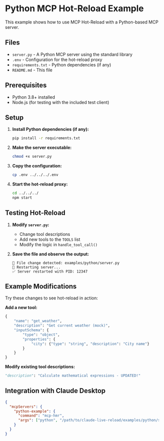 # Python MCP Hot-Reload Example

This example shows how to use MCP Hot-Reload with a Python-based MCP server.

## Files

- `server.py` - A Python MCP server using the standard library
- `.env` - Configuration for the hot-reload proxy
- `requirements.txt` - Python dependencies (if any)
- `README.md` - This file

## Prerequisites

- Python 3.8+ installed
- Node.js (for testing with the included test client)

## Setup

1. **Install Python dependencies (if any):**
   ```bash
   pip install -r requirements.txt
   ```

2. **Make the server executable:**
   ```bash
   chmod +x server.py
   ```

3. **Copy the configuration:**
   ```bash
   cp .env ../../../.env
   ```

4. **Start the hot-reload proxy:**
   ```bash
   cd ../../../
   npm start
   ```

## Testing Hot-Reload

1. **Modify `server.py`:**
   - Change tool descriptions
   - Add new tools to the `TOOLS` list
   - Modify the logic in `handle_tool_call()`

2. **Save the file and observe the output:**
   ```
   📝 File change detected: examples/python/server.py
   🔄 Restarting server...
   ✅ Server restarted with PID: 12347
   ```

## Example Modifications

Try these changes to see hot-reload in action:

**Add a new tool:**

```python
{
    "name": "get_weather",
    "description": "Get current weather (mock)",
    "inputSchema": {
        "type": "object",
        "properties": {
            "city": {"type": "string", "description": "City name"}
        }
    }
}
```

**Modify existing tool descriptions:**

```python
"description": "Calculate mathematical expressions - UPDATED!"
```

## Integration with Claude Desktop

```json
{
  "mcpServers": {
    "python-example": {
      "command": "mcp-hmr",
      "args": ["python", "/path/to/claude-live-reload/examples/python/server.py"]
    }
  }
}
```
